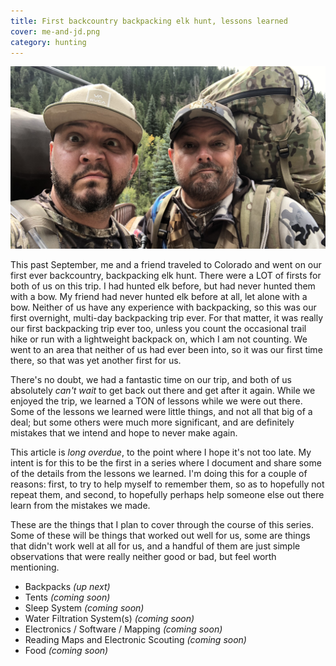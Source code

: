 ```yaml
---
title: First backcountry backpacking elk hunt, lessons learned
cover: me-and-jd.png
category: hunting
---
```


![me and JD](me-and-jd.png)

This past September, me and a friend traveled to Colorado and went on our first ever backcountry, backpacking elk hunt. There were a LOT of firsts for both of us on this trip. I had hunted elk before, but had never hunted them with a bow. My friend had never hunted elk before at all, let alone with a bow. Neither of us have any experience with backpacking, so this was our first overnight, multi-day backpacking trip ever. For that matter, it was really our first backpacking trip ever too, unless you count the occasional trail hike or run with a lightweight backpack on, which I am not counting. We went to an area that neither of us had ever been into, so it was our first time there, so that was yet another first for us.

There's no doubt, we had a fantastic time on our trip, and both of us absolutely _can't wait_ to get back out there and get after it again. While we enjoyed the trip, we learned a TON of lessons while we were out there. Some of the lessons we learned were little things, and not all that big of a deal; but some others were much more significant, and are definitely mistakes that we intend and hope to never make again.

This article is _long overdue_, to the point where I hope it's not too late. My intent is for this to be the first in a series where I document and share some of the details from the lessons we learned. I'm doing this for a couple of reasons: first, to try to help myself to remember them, so as to hopefully not repeat them, and second, to hopefully perhaps help someone else out there learn from the mistakes we made.

These are the things that I plan to cover through the course of this series. Some of these will be things that worked out well for us, some are things that didn't work well at all for us, and a handful of them are just simple observations that were really neither good or bad, but feel worth mentioning.

* Backpacks _(up next)_
* Tents _(coming soon)_
* Sleep System _(coming soon)_
* Water Filtration System(s) _(coming soon)_
* Electronics / Software / Mapping _(coming soon)_
* Reading Maps and Electronic Scouting _(coming soon)_
* Food _(coming soon)_
